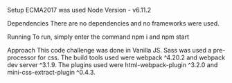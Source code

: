 
 Setup
 ECMA2017 was used
 Node Version - v6.11.2

 Dependencies
 There are no dependencies and no frameworks were used.

 Running
 To run, simply enter the command npm i and npm start

 Approach
 This code challenge was done in Vanilla JS. Sass was used a pre-processor for css. The build tools used were webpack ^4.20.2 and webpack dev server ^3.1.9. The plugins used were
 html-webpack-plugin ^3.2.0 and mini-css-extract-plugin ^0.4.3.
